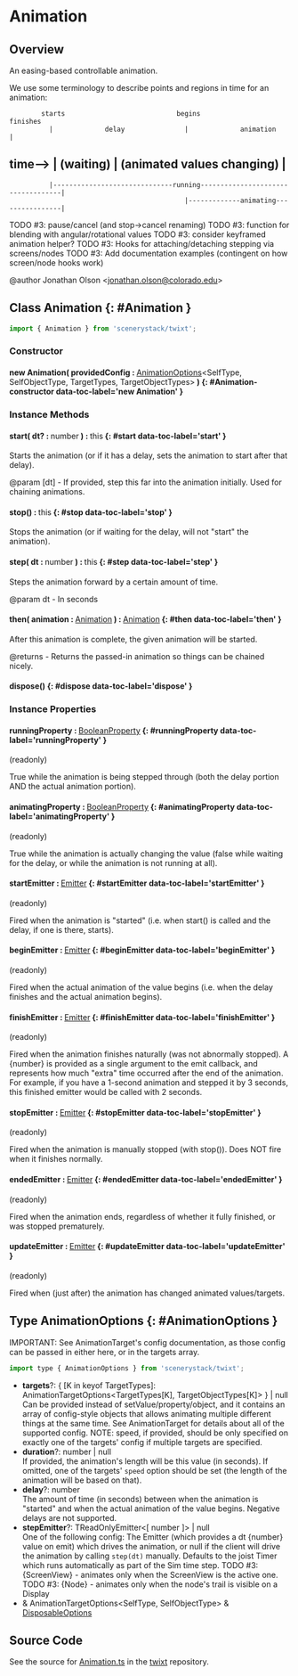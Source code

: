 # Animation

## Overview

An easing-based controllable animation.

We use some terminology to describe points and regions in time for an animation:

            starts                            begins                                finishes
              |             delay               |             animation                |
time--&gt;       |           (waiting)             |     (animated values changing)       |
---------------------------------------------------------------------------------------------------------------------
              |------------------------------running-----------------------------------|
                                                |-------------animating----------------|

TODO #3: pause/cancel (and stop-&gt;cancel renaming)
TODO #3: function for blending with angular/rotational values
TODO #3: consider keyframed animation helper?
TODO #3: Hooks for attaching/detaching stepping via screens/nodes
TODO #3: Add documentation examples (contingent on how screen/node hooks work)

@author Jonathan Olson &lt;jonathan.olson@colorado.edu&gt;

## Class Animation {: #Animation }


```js
import { Animation } from 'scenerystack/twixt';
```
### Constructor

#### new Animation( providedConfig : <span style="font-weight: 400;">[AnimationOptions](../twixt/Animation.md#AnimationOptions)&lt;SelfType, SelfObjectType, TargetTypes, TargetObjectTypes&gt;</span> ) {: #Animation-constructor data-toc-label='new Animation' }

### Instance Methods

#### start( dt? : <span style="font-weight: 400;"><span style="color: hsla(calc(var(--md-hue) + 180deg),80%,40%,1);">number</span></span> ) : <span style="font-weight: 400;"><span style="color: hsla(calc(var(--md-hue) + 180deg),80%,40%,1);">this</span></span> {: #start data-toc-label='start' }

Starts the animation (or if it has a delay, sets the animation to start after that delay).

@param [dt] - If provided, step this far into the animation initially.  Used for chaining animations.

#### stop() : <span style="font-weight: 400;"><span style="color: hsla(calc(var(--md-hue) + 180deg),80%,40%,1);">this</span></span> {: #stop data-toc-label='stop' }

Stops the animation (or if waiting for the delay, will not "start" the animation).

#### step( dt : <span style="font-weight: 400;"><span style="color: hsla(calc(var(--md-hue) + 180deg),80%,40%,1);">number</span></span> ) : <span style="font-weight: 400;"><span style="color: hsla(calc(var(--md-hue) + 180deg),80%,40%,1);">this</span></span> {: #step data-toc-label='step' }

Steps the animation forward by a certain amount of time.

@param dt - In seconds

#### then( animation : <span style="font-weight: 400;">[Animation](../twixt/Animation.md)</span> ) : <span style="font-weight: 400;">[Animation](../twixt/Animation.md)</span> {: #then data-toc-label='then' }

After this animation is complete, the given animation will be started.

@returns - Returns the passed-in animation so things can be chained nicely.

#### dispose() {: #dispose data-toc-label='dispose' }

### Instance Properties

#### runningProperty : <span style="font-weight: 400;">[BooleanProperty](../axon/BooleanProperty.md)</span> {: #runningProperty data-toc-label='runningProperty' }

(readonly)

True while the animation is being stepped through (both the delay portion AND the actual animation portion).

#### animatingProperty : <span style="font-weight: 400;">[BooleanProperty](../axon/BooleanProperty.md)</span> {: #animatingProperty data-toc-label='animatingProperty' }

(readonly)

True while the animation is actually changing the value (false while waiting for the delay, or while the animation
is not running at all).

#### startEmitter : <span style="font-weight: 400;">[Emitter](../axon/Emitter.md)</span> {: #startEmitter data-toc-label='startEmitter' }

(readonly)

Fired when the animation is "started" (i.e. when start() is called and the delay, if one is there, starts).

#### beginEmitter : <span style="font-weight: 400;">[Emitter](../axon/Emitter.md)</span> {: #beginEmitter data-toc-label='beginEmitter' }

(readonly)

Fired when the actual animation of the value begins (i.e. when the delay finishes and the actual animation begins).

#### finishEmitter : <span style="font-weight: 400;">[Emitter](../axon/Emitter.md)</span> {: #finishEmitter data-toc-label='finishEmitter' }

(readonly)

Fired when the animation finishes naturally (was not abnormally stopped). A {number} is provided as a single
argument to the emit callback, and represents how much "extra" time occurred after the end of the animation. For
example, if you have a 1-second animation and stepped it by 3 seconds, this finished emitter would be called with
2 seconds.

#### stopEmitter : <span style="font-weight: 400;">[Emitter](../axon/Emitter.md)</span> {: #stopEmitter data-toc-label='stopEmitter' }

(readonly)

Fired when the animation is manually stopped (with stop()). Does NOT fire when it finishes normally.

#### endedEmitter : <span style="font-weight: 400;">[Emitter](../axon/Emitter.md)</span> {: #endedEmitter data-toc-label='endedEmitter' }

(readonly)

Fired when the animation ends, regardless of whether it fully finished, or was stopped prematurely.

#### updateEmitter : <span style="font-weight: 400;">[Emitter](../axon/Emitter.md)</span> {: #updateEmitter data-toc-label='updateEmitter' }

(readonly)

Fired when (just after) the animation has changed animated values/targets.



## Type AnimationOptions {: #AnimationOptions }


IMPORTANT: See AnimationTarget's config documentation, as those config can be passed in either here, or in
the targets array.

```js
import type { AnimationOptions } from 'scenerystack/twixt';
```


- **targets**?: { [K in keyof TargetTypes]: AnimationTargetOptions&lt;TargetTypes[K], TargetObjectTypes[K]&gt; } | <span style="color: hsla(calc(var(--md-hue) + 180deg),80%,40%,1);">null</span>
<br>  Can be provided instead of setValue/property/object, and it contains an array of config-style objects that allows
  animating multiple different things at the same time. See AnimationTarget for details about all of the supported
  config.
  NOTE: speed, if provided, should be only specified on exactly one of the targets' config if multiple targets
  are specified.
- **duration**?: <span style="color: hsla(calc(var(--md-hue) + 180deg),80%,40%,1);">number</span> | <span style="color: hsla(calc(var(--md-hue) + 180deg),80%,40%,1);">null</span>
<br>  If provided, the animation's length will be this value (in seconds). If omitted, one of the targets' `speed` option
  should be set (the length of the animation will be based on that).
- **delay**?: <span style="color: hsla(calc(var(--md-hue) + 180deg),80%,40%,1);">number</span>
<br>  The amount of time (in seconds) between when the animation is "started" and when the actual animation of the value
  begins. Negative delays are not supported.
- **stepEmitter**?: TReadOnlyEmitter&lt;[ <span style="color: hsla(calc(var(--md-hue) + 180deg),80%,40%,1);">number</span> ]&gt; | <span style="color: hsla(calc(var(--md-hue) + 180deg),80%,40%,1);">null</span>
<br>  One of the following config:
  The Emitter (which provides a dt {number} value on emit) which drives the animation, or null if the client
  will drive the animation by calling `step(dt)` manually.  Defaults to the joist Timer which runs automatically
  as part of the Sim time step.
  TODO #3: {ScreenView} - animates only when the ScreenView is the active one.
  TODO #3: {Node} - animates only when the node's trail is visible on a Display
- &amp; AnimationTargetOptions&lt;SelfType, SelfObjectType&gt; &amp; [DisposableOptions](../axon/Disposable.md#DisposableOptions)




## Source Code

See the source for [Animation.ts](https://github.com/phetsims/twixt/blob/main/js/Animation.ts) in the [twixt](https://github.com/phetsims/twixt) repository.
